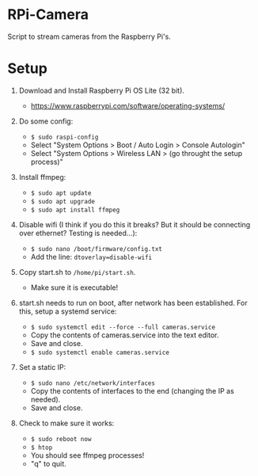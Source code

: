 # RPi-Camera

Script to stream cameras from the Raspberry Pi's.

# Setup

1. Download and Install Raspberry Pi OS Lite (32 bit).

   - https://www.raspberrypi.com/software/operating-systems/

2. Do some config:

   - `$ sudo raspi-config`
   - Select "System Options > Boot / Auto Login > Console Autologin"
   - Select "System Options > Wireless LAN > (go throught the setup process)"

3. Install ffmpeg:

   - `$ sudo apt update`
   - `$ sudo apt upgrade`
   - `$ sudo apt install ffmpeg`

4. Disable wifi (I think if you do this it breaks? But it should be connecting over ethernet? Testing is needed...):

   - `$ sudo nano /boot/firmware/config.txt`
   - Add the line: `dtoverlay=disable-wifi`

5. Copy start.sh to `/home/pi/start.sh`.

   - Make sure it is executable!

6. start.sh needs to run on boot, after network has been established. For this, setup a systemd service:

   - `$ sudo systemctl edit --force --full cameras.service`
   - Copy the contents of cameras.service into the text editor.
   - Save and close.
   - `$ sudo systemctl enable cameras.service`

7. Set a static IP:

   - `$ sudo nano /etc/network/interfaces`
   - Copy the contents of interfaces to the end (changing the IP as needed).
   - Save and close.

7. Check to make sure it works:

   - `$ sudo reboot now`
   - `$ htop`
   - You should see ffmpeg processes!
   - "q" to quit.

